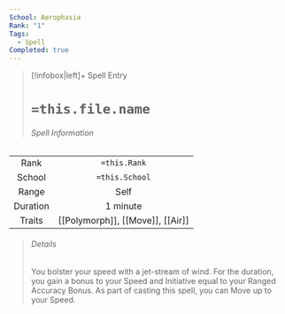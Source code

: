 ```yaml
---
School: Aerophasia
Rank: "1"
Tags:
  - Spell
Completed: true
---
```

> [!infobox|left]+ Spell Entry
> # `=this.file.name`
> ###### Spell Information
|          |                         |
|:--------:|:-----------------------:|
|   Rank   |      `=this.Rank`       |
|  School  |     `=this.School`      |
|  Range   |          Self           |
| Duration |        1 minute         |
|  Traits  | [[Polymorph]], [[Move]], [[Air]] |
> ###### *Details*
> You bolster your speed with a jet-stream of wind. For the duration, you gain a bonus to your Speed and Initiative equal to your Ranged Accuracy Bonus. As part of casting this spell, you can Move up to your Speed.
